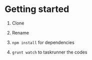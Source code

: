 # Getting started

1) Clone

2) Rename

3) ```npm install``` for dependencies

4) ```grunt watch``` to taskrunner the codes

